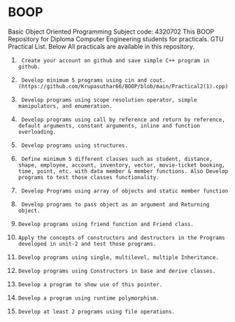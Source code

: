 # BOOP
Basic Object Oriented Programming
Subject code: 4320702
This BOOP Repository for Diploma Computer Engineering students for practicals.
GTU Practical List.
Below All practicals are available in this repository.

1.		Create your account on github and save simple C++ program in github.
2.		Develop minimum 5 programs using cin and cout.(https://github.com/Krupasuthar66/BOOP/blob/main/Practical2(1).cpp)
4.		Develop programs using scope resolution operator, simple manipulators, and enumeration.
5.		Develop programs using call by reference and return by reference, default arguments, constant arguments, inline and function overloading.
6.		Develop programs using structures.
7.		Define minimum 5 different classes such as student, distance, shape, employee, account, inventory, vector, movie-ticket booking, time, point, etc. with data member & member functions. Also Develop programs to test those classes functionality.
8.		Develop Programs using array of objects and static member function
9.		Develop programs to pass object as an argument and Returning object.
10.		Develop programs using friend function and Friend class.
11.		Apply the concepts of constructors and destructors in the Programs developed in unit-2 and test those programs.
12.		Develop programs using single, multilevel, multiple Inheritance.
13.		Develop programs using Constructors in base and derive classes.
14.		Develop a program to show use of this pointer.
15.		Develop a program using runtime polymorphism.
16.		Develop at least 2 programs using file operations.
